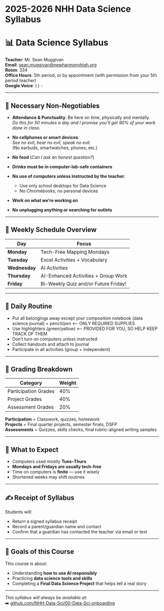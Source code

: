 # 2025-2026 NHH Data Science Syllabus

# 📊 Data Science Syllabus

**Teacher**: Mr. Sean Muggivan  
**Email**: [sean.muggivan@newharmonyhigh.org](mailto:sean.muggivan@newharmonyhigh.org)  
**Room**: 334  
**Office Hours**: 5th period, or by appointment (with permission from your 5th period teacher)  
**Google Voice**: (   ) -   

---

## 🧠 Necessary Non-Negotiables

- **Attendance & Punctuality**: Be here on time, physically and mentally.  
  _Do this for 50 minutes a day and I promise you’ll get 90% of your work done in class._

- **No cellphones or smart devices**:  
  _See no evil, hear no evil, speak no evil._  
  (No earbuds, smartwatches, phones, etc.)

- **No food** (_Can I ask an honest question?_)  
- **Drinks must be in computer-lab-safe containers**  
- **No use of computers unless instructed by the teacher**:
  - Use only school desktops for Data Science
  - No Chromebooks, no personal devices

- **Work on what we’re working on**
- **No unplugging anything or searching for outlets**

---

## 🧭 Weekly Schedule Overview

| Day       | Focus                                  |
|-----------|----------------------------------------|
| **Monday**   | Tech-Free Mapping Mondays              |
| **Tuesday**  | Excel Activities + Vocabulary           |
| **Wednesday**| AI Activities                           |
| **Thursday** | AI-Enhanced Activities + Group Work     |
| **Friday**   | Bi-Weekly Quiz and/or Future Friday! |

---

## 📝 Daily Routine

- Put all belongings away except your composition notebook (data science journal) + pencil/pen  <-- ONLY REQUIRED SUPPLIES
- Use highlighters (green/yellow)  <-- PROVIDED FOR YOU, SO HELP KEEP TRACK OF THEM
- Don’t turn on computers unless instructed  
- Collect handouts and attach to journal  
- Participate in all activities (group + independent)

---

## 💯 Grading Breakdown

| Category              | Weight |
|-----------------------|--------|
| Participation Grades  | 40%    |
| Project Grades        | 40%    |
| Assessment Grades     | 20%    |

**Participation** = Classwork, quizzes, homework  
**Projects** = Final quarter projects, semester finals, DSFP  
**Assessments** = Quizzes, skills checks, final rubric-aligned writing samples

---

## 🧾 What to Expect

- Computers used mostly **Tues–Thurs**
- **Mondays and Fridays are usually tech-free**
- Time on computers is **finite** — use it wisely
- Shortened weeks may shift routines

---

## ✍️ Receipt of Syllabus

Students will:
- Return a signed syllabus receipt
- Record a parent/guardian name and contact
- Confirm that a guardian has contacted the teacher via email or text

---

## 🎯 Goals of this Course

This course is about:
- Understanding **how to use AI responsibly**
- Practicing **data science tools and skills**
- Completing a **Final Data Science Project** that helps tell a real story

---

_This syllabus will always be available at:_  
➡️ [github.com/NHH-Data-Sci/00-Data-Sci-onboarding](https://github.com/NHH-Data-Sci/00-Data-Sci-onboarding)


